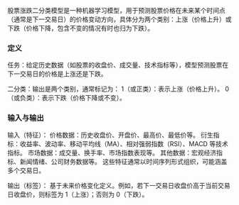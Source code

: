 

股票涨跌二分类模型是一种机器学习模型，用于预测股票价格在未来某个时间点（通常是下一交易日）的价格变动方向，具体分为两个类别：上涨（价格上升）或下跌（价格下降，包含不变的情况有时也归为下跌）。

### 定义
任务：给定历史数据（如股票的收盘价、成交量、技术指标等），模型预测股票在下一交易日的价格是上涨还是下跌。

二分类：输出是两个类别，通常标记为：
1（或正类）：表示上涨（价格上升）。
0（或负类）：表示下跌（价格下降或不变）。

### 输入与输出

输入（特征）：
价格数据：历史收盘价、开盘价、最高价、最低价等。
衍生指标：收益率、波动率、移动平均线（MA）、相对强弱指数（RSI）、MACD 等技术指标。
市场数据：成交量、换手率、市场指数表现等。
其他数据：宏观经济指标、新闻情绪、公司财务数据等。
这些特征通常以时间序列形式组织，可能涵盖多个交易日。

输出（标签）：
基于未来价格变化定义。例如，若下一交易日收盘价高于当前交易日收盘价，则标签为 1（上涨）；否则为 0（下跌）。
